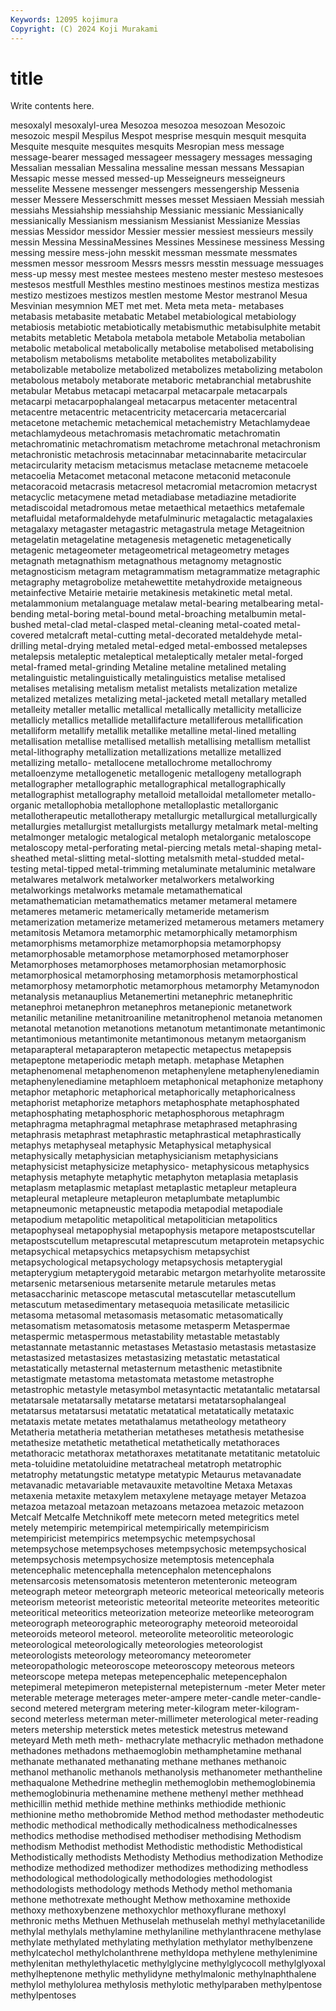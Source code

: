 ```yaml
---
Keywords: 12095 kojimura
Copyright: (C) 2024 Koji Murakami
---
```


# title

Write contents here.




mesoxalyl mesoxalyl-urea Mesozoa mesozoa mesozoan Mesozoic mesozoic mespil Mespilus Mespot
mesprise mesquin mesquit mesquita Mesquite mesquite mesquites mesquits Mesropian mess
message message-bearer messaged messageer messagery messages messaging Messalian messalian Messalina
messaline messan messans Messapian Messapic messe messed messed-up Messeigneurs messeigneurs
messelite Messene messenger messengers messengership Messenia messer Messere Messerschmitt messes
messet Messiaen Messiah messiah messiahs Messiahship messiahship Messianic messianic Messianically
messianically Messianism messianism Messianist Messianize Messias messias Messidor messidor Messier
messier messiest messieurs messily messin Messina MessinaMessines Messines Messinese messiness
Messing messing messire mess-john messkit messman messmate messmates messmen messor
messroom Messrs messrs messtin messuage messuages mess-up messy mest mestee
mestees mesteno mester mesteso mestesoes mestesos mestfull Mesthles mestino mestinoes
mestinos mestiza mestizas mestizo mestizoes mestizos mestlen mestome Mestor mestranol
Mesua Mesvinian mesymnion MET met met. Meta meta meta- metabases
metabasis metabasite metabatic Metabel metabiological metabiology metabiosis metabiotic metabiotically metabismuthic
metabisulphite metabit metabits metabletic Metabola metabola metabole Metabolia metabolian metabolic
metabolical metabolically metabolise metabolised metabolising metabolism metabolisms metabolite metabolites metabolizability
metabolizable metabolize metabolized metabolizes metabolizing metabolon metabolous metaboly metaborate metaboric
metabranchial metabrushite metabular Metabus metacapi metacarpal metacarpale metacarpals metacarpi metacarpophalangeal
metacarpus metacenter metacentral metacentre metacentric metacentricity metacercaria metacercarial metacetone metachemic
metachemical metachemistry Metachlamydeae metachlamydeous metachromasis metachromatic metachromatin metachromatinic metachromatism metachrome
metachronal metachronism metachronistic metachrosis metacinnabar metacinnabarite metacircular metacircularity metacism metacismus
metaclase metacneme metacoele metacoelia Metacomet metaconal metacone metaconid metaconule metacoracoid
metacrasis metacresol metacromial metacromion metacryst metacyclic metacymene metad metadiabase metadiazine
metadiorite metadiscoidal metadromous metae metaethical metaethics metafemale metafluidal metaformaldehyde metafulminuric
metagalactic metagalaxies metagalaxy metagaster metagastric metagastrula metage Metageitnion metagelatin metagelatine
metagenesis metagenetic metagenetically metagenic metageometer metageometrical metageometry metages metagnath metagnathism
metagnathous metagnomy metagnostic metagnosticism metagram metagrammatism metagrammatize metagraphic metagraphy metagrobolize
metahewettite metahydroxide metaigneous metainfective Metairie metairie metakinesis metakinetic metal metal.
metalammonium metalanguage metalaw metal-bearing metalbearing metal-bending metal-boring metal-bound metal-broaching metalbumin
metal-bushed metal-clad metal-clasped metal-cleaning metal-coated metal-covered metalcraft metal-cutting metal-decorated metaldehyde
metal-drilling metal-drying metaled metal-edged metal-embossed metalepses metalepsis metaleptic metaleptical metaleptically
metaler metal-forged metal-framed metal-grinding Metaline metaline metalined metaling metalinguistic metalinguistically
metalinguistics metalise metalised metalises metalising metalism metalist metalists metalization metalize
metalized metalizes metalizing metal-jacketed metall metallary metalled metalleity metaller metallic
metallical metallically metallicity metallicize metallicly metallics metallide metallifacture metalliferous metallification
metalliform metallify metallik metallike metalline metal-lined metalling metallisation metallise metallised
metallish metallising metallism metallist metal-lithography metallization metallizations metallize metallized metallizing
metallo- metallocene metallochrome metallochromy metalloenzyme metallogenetic metallogenic metallogeny metallograph metallographer
metallographic metallographical metallographically metallographist metallography metalloid metalloidal metallometer metallo-organic metallophobia
metallophone metalloplastic metallorganic metallotherapeutic metallotherapy metallurgic metallurgical metallurgically metallurgies metallurgist
metallurgists metallurgy metalmark metal-melting metalmonger metalogic metalogical metaloph metalorganic metaloscope
metaloscopy metal-perforating metal-piercing metals metal-shaping metal-sheathed metal-slitting metal-slotting metalsmith metal-studded
metal-testing metal-tipped metal-trimming metaluminate metaluminic metalware metalwares metalwork metalworker metalworkers
metalworking metalworkings metalworks metamale metamathematical metamathematician metamathematics metamer metameral metamere
metameres metameric metamerically metameride metamerism metamerization metamerize metamerized metamerous metamers
metamery metamitosis Metamora metamorphic metamorphically metamorphism metamorphisms metamorphize metamorphopsia metamorphopsy
metamorphosable metamorphose metamorphosed metamorphoser Metamorphoses metamorphoses metamorphosian metamorphosic metamorphosical metamorphosing
metamorphosis metamorphostical metamorphosy metamorphotic metamorphous metamorphy Metamynodon metanalysis metanauplius Metanemertini
metanephric metanephritic metanephroi metanephron metanephros metanepionic metanetwork metanilic metaniline metanitroaniline
metanitrophenol metanoia metanomen metanotal metanotion metanotions metanotum metantimonate metantimonic metantimonious
metantimonite metantimonous metanym metaorganism metaparapteral metaparapteron metapectic metapectus metapepsis metapeptone
metaperiodic metaph metaph. metaphase Metaphen metaphenomenal metaphenomenon metaphenylene metaphenylenediamin metaphenylenediamine
metaphloem metaphonical metaphonize metaphony metaphor metaphoric metaphorical metaphorically metaphoricalness metaphorist
metaphorize metaphors metaphosphate metaphosphated metaphosphating metaphosphoric metaphosphorous metaphragm metaphragma metaphragmal
metaphrase metaphrased metaphrasing metaphrasis metaphrast metaphrastic metaphrastical metaphrastically metaphys metaphyseal
metaphysic Metaphysical metaphysical metaphysically metaphysician metaphysicianism metaphysicians metaphysicist metaphysicize metaphysico-
metaphysicous metaphysics metaphysis metaphyte metaphytic metaphyton metaplasia metaplasis metaplasm metaplasmic
metaplast metaplastic metapleur metapleura metapleural metapleure metapleuron metaplumbate metaplumbic metapneumonic
metapneustic metapodia metapodial metapodiale metapodium metapolitic metapolitical metapolitician metapolitics metapophyseal
metapophysial metapophysis metapore metapostscutellar metapostscutellum metaprescutal metaprescutum metaprotein metapsychic metapsychical
metapsychics metapsychism metapsychist metapsychological metapsychology metapsychosis metapterygial metapterygium metapterygoid metarabic
metargon metarhyolite metarossite metarsenic metarsenious metarsenite metarule metarules metas metasaccharinic
metascope metascutal metascutellar metascutellum metascutum metasedimentary metasequoia metasilicate metasilicic metasoma
metasomal metasomasis metasomatic metasomatically metasomatism metasomatosis metasome metasperm Metaspermae metaspermic
metaspermous metastability metastable metastably metastannate metastannic metastases Metastasio metastasis metastasize
metastasized metastasizes metastasizing metastatic metastatical metastatically metasternal metasternum metasthenic metastibnite
metastigmate metastoma metastomata metastome metastrophe metastrophic metastyle metasymbol metasyntactic metatantalic
metatarsal metatarsale metatarsally metatarse metatarsi metatarsophalangeal metatarsus metatarsusi metatatic metatatical
metatatically metataxic metataxis metate metates metathalamus metatheology metatheory Metatheria metatheria
metatherian metatheses metathesis metathesise metathesize metathetic metathetical metathetically metathoraces metathoracic
metathorax metathoraxes metatitanate metatitanic metatoluic meta-toluidine metatoluidine metatracheal metatroph metatrophic
metatrophy metatungstic metatype metatypic Metaurus metavanadate metavanadic metavariable metavauxite metavoltine
Metaxa Metaxas metaxenia metaxite metaxylem metaxylene metayage metayer Metazoa metazoa
metazoal metazoan metazoans metazoea metazoic metazoon Metcalf Metcalfe Metchnikoff mete
metecorn meted metegritics metel metely metempiric metempirical metempirically metempiricism metempiricist
metempirics metempsychic metempsychosal metempsychose metempsychoses metempsychosic metempsychosical metempsychosis metempsychosize metemptosis
metencephala metencephalic metencephalla metencephalon metencephalons metensarcosis metensomatosis metenteron metenteronic meteogram
meteograph meteor meteorgraph meteoric meteorical meteorically meteoris meteorism meteorist meteoristic
meteorital meteorite meteorites meteoritic meteoritical meteoritics meteorization meteorize meteorlike meteorogram
meteorograph meteorographic meteorography meteoroid meteoroidal meteoroids meteorol meteorol. meteorolite meteorolitic
meteorologic meteorological meteorologically meteorologies meteorologist meteorologists meteorology meteoromancy meteorometer meteoropathologic
meteoroscope meteoroscopy meteorous meteors meteorscope metepa metepas metepencephalic metepencephalon metepimeral
metepimeron metepisternal metepisternum -meter Meter meter meterable meterage meterages meter-ampere
meter-candle meter-candle-second metered metergram metering meter-kilogram meter-kilogram-second meterless meterman meter-millimeter
meterological meter-reading meters metership meterstick metes metestick metestrus metewand meteyard
Meth meth meth- methacrylate methacrylic methadon methadone methadones methadons methaemoglobin
methamphetamine methanal methanate methanated methanating methane methanes methanoic methanol methanolic
methanols methanolysis methanometer methantheline methaqualone Methedrine metheglin methemoglobin methemoglobinemia methemoglobinuria
methenamine methene methenyl mether methhead methicillin methid methide methine methinks
methiodide methionic methionine metho methobromide Method method methodaster methodeutic methodic
methodical methodically methodicalness methodicalnesses methodics methodise methodised methodiser methodising Methodism
methodism Methodist methodist Methodistic methodistic Methodistical Methodistically methodists Methodisty Methodius
methodization Methodize methodize methodized methodizer methodizes methodizing methodless methodological methodologically
methodologies methodologist methodologists methodology methods Methody methol methomania methone methotrexate
methought Methow methoxamine methoxide methoxy methoxybenzene methoxychlor methoxyflurane methoxyl methronic
meths Methuen Methuselah methuselah methyl methylacetanilide methylal methylals methylamine methylaniline
methylanthracene methylase methylate methylated methylating methylation methylator methylbenzene methylcatechol methylcholanthrene
methyldopa methylene methylenimine methylenitan methylethylacetic methylglycine methylglycocoll methylglyoxal methylheptenone methylic
methylidyne methylmalonic methylnaphthalene methylol methylolurea methylosis methylotic methylparaben methylpentose methylpentoses
